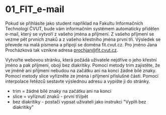 # 01_FIT_e-mail

Pokud se přihlásíte jako student například na Fakultu Informačních Technologí ČVUT, bude vám informačním systémem automaticky přidělen e-mail, který se vytvoří z vašeho jména a příjmení. Z vašeho příjmení se vezme pět prvních znaků a z vašeho křestního jména první tři. Výsledek se převede na malá písmena a připojí se doména fit.cvut.cz. Pro jméno Jana Procházková tak vznikne adresa prochjan@fit.cvut.cz.

Vytvořte webovou stránku, která požádá uživatele nejdříve o jeho křestní jméno a pak příjmení, obojí bez diakritiky. Pomocí metody trim zajistěte, že ve jméně ani příjmení nebudou na začátku ani na konci žádné bílé znaky. Pomocí metody slice vyřízněte ze jména i příjmení příslušné části. Pomocí interpolace řetězců sestavte výslednou adresu a vypište ji do stránky.


- trim = žádné bílé znaky na začátku ani na konci
- slice = vyříznutí znaků - první tři/pět
- bez diakritiky - postačí vypsat uživateli jako instrukci "Vyplň bez diakritiky"
